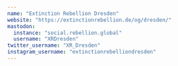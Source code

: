 ```yaml
---
name: "Extinction Rebellion Dresden"
website: "https://extinctionrebellion.de/og/dresden/"
mastodon:
  instance: "social.rebellion.global"
  username: "XRDresden"
twitter_username: "XR_Dresden"
instagram_username: "extinctionrebelliondresden"
---
```

